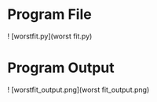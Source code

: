 # Program File
! [worstfit.py](worst fit.py)
# Program Output
! [worstfit_output.png](worst fit_output.png)
